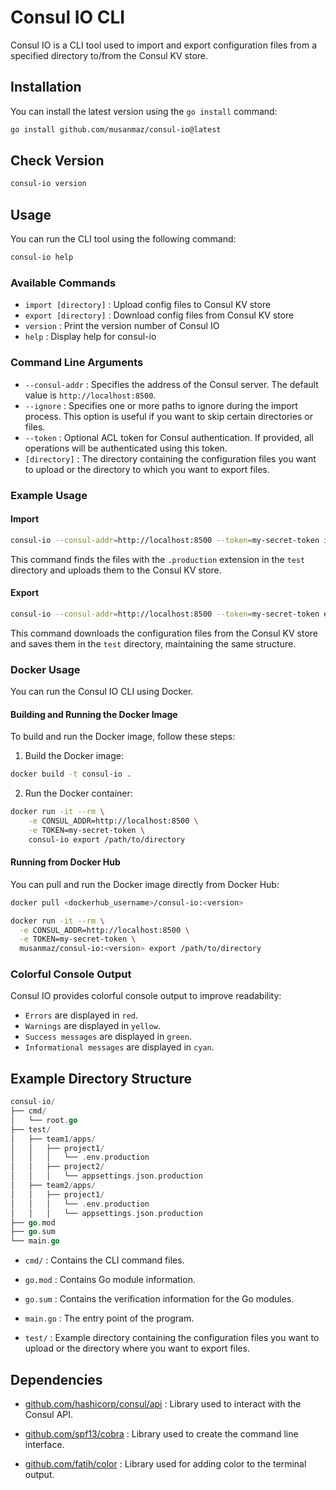 # Consul IO CLI

Consul IO is a CLI tool used to import and export configuration files from a specified directory to/from the Consul KV store.

## Installation

You can install the latest version using the `go install` command:

```sh
go install github.com/musanmaz/consul-io@latest
```

## Check Version

```sh
consul-io version
```

## Usage

You can run the CLI tool using the following command:

```sh
consul-io help
```
### Available Commands

- `import [directory]` : Upload config files to Consul KV store
- `export [directory]` : Download config files from Consul KV store
- `version` : Print the version number of Consul IO
- `help` : Display help for consul-io

### Command Line Arguments

- `--consul-addr` : Specifies the address of the Consul server. The default value is `http://localhost:8500`.
- `--ignore` : Specifies one or more paths to ignore during the import process. This option is useful if you want to skip certain directories or files.
- `--token` : Optional ACL token for Consul authentication. If provided, all operations will be authenticated using this token.
- `[directory]` : The directory containing the configuration files you want to upload or the directory to which you want to export files.

### Example Usage

#### Import
```sh
consul-io --consul-addr=http://localhost:8500 --token=my-secret-token import test --ignore="test/team1/apps/project2"
```
This command finds the files with the `.production` extension in the `test` directory and uploads them to the Consul KV store.



#### Export
```sh
consul-io --consul-addr=http://localhost:8500 --token=my-secret-token export test
```
This command downloads the configuration files from the Consul KV store and saves them in the `test` directory, maintaining the same structure.

### Docker Usage

You can run the Consul IO CLI using Docker.

#### Building and Running the Docker Image

To build and run the Docker image, follow these steps:

1. Build the Docker image:

```bash
docker build -t consul-io .
```


2. Run the Docker container:
 
```bash
docker run -it --rm \
    -e CONSUL_ADDR=http://localhost:8500 \
    -e TOKEN=my-secret-token \
    consul-io export /path/to/directory
```

#### Running from Docker Hub

You can pull and run the Docker image directly from Docker Hub:

```bash
docker pull <dockerhub_username>/consul-io:<version>

docker run -it --rm \
  -e CONSUL_ADDR=http://localhost:8500 \
  -e TOKEN=my-secret-token \
  musanmaz/consul-io:<version> export /path/to/directory
```


### Colorful Console Output

Consul IO provides colorful console output to improve readability:

- `Errors` are displayed in `red`.
- `Warnings` are displayed in `yellow`.
- `Success messages` are displayed in `green`.
- `Informational messages` are displayed in `cyan`.


## Example Directory Structure

```go
consul-io/
├── cmd/
│   └── root.go
├── test/
│   ├── team1/apps/
│   │   ├── project1/
│   │   │   └── .env.production
│   │   ├── project2/
│   │   │   └── appsettings.json.production
│   ├── team2/apps/
│   │   ├── project1/
│   │   │   └── .env.production
│   │   │   └── appsettings.json.production
├── go.mod
├── go.sum
└── main.go
```

- `cmd/` : Contains the CLI command files.

- `go.mod` : Contains Go module information.

- `go.sum` : Contains the verification information for the Go modules.

- `main.go` : The entry point of the program.

- `test/` : Example directory containing the configuration files you want to upload or the directory where you want to export files.

## Dependencies

- [github.com/hashicorp/consul/api](https://github.com/hashicorp/consul/api) : Library used to interact with the Consul API.

- [github.com/spf13/cobra](https://github.com/spf13/cobra) : Library used to create the command line interface.

- [github.com/fatih/color](https://github.com/fatih/color)  : Library used for adding color to the terminal output.

